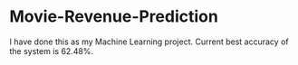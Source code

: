 # Movie-Revenue-Prediction
I have done this as my Machine Learning project. Current best accuracy of the system is 62.48%. 
